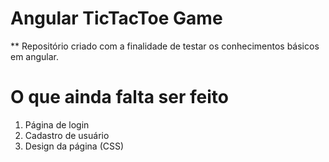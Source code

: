 # Angular TicTacToe Game

** Repositório criado com a finalidade de testar os conhecimentos básicos em angular.

# O que ainda falta ser feito

1) Página de login
2) Cadastro de usuário
3) Design da página (CSS)

